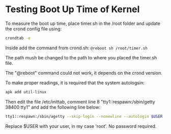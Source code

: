 # Testing Boot Up Time of Kernel

To measure the boot up time, place timer.sh in the /root folder and update the crond config file using:

```bash
crondtab -e
```

Inside add the command from crond.sh: `@reboot sh /root/timer.sh`

The path mush be changed to the path to where you placed the timer.sh file.

The "@reboot" command could not work, it depends on the crond version.


To make proper readings, it is required that the system autologsin:

```bash
apk add util-linux
```

Then edit the file /etc/inittab, comment line 8 "tty1::respawn:/sbin/getty 38400 tty1" and add the following line below:

```bash
tty1::respawn:/sbin/agetty --skip-login --nonewline --autologin $USER --noclear 38400 tty1
```

Replace $USER with your user, in my case 'root'. No password required.
